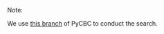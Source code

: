 Note:

We use [this branch](https://github.com/ahnitz/pycbc/tree/four) of PyCBC to conduct the search.
